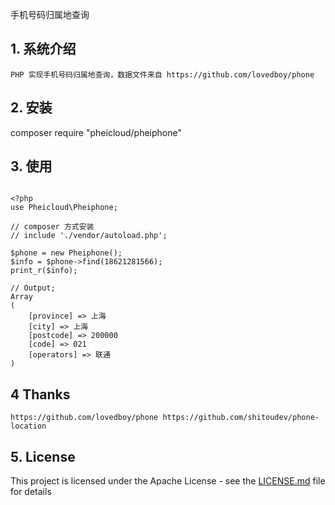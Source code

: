 手机号码归属地查询

## 1. 系统介绍

```
PHP 实现手机号码归属地查询，数据文件来自 https://github.com/lovedboy/phone
```

## 2. 安装

composer require "pheicloud/pheiphone"

## 3. 使用

```

<?php
use Pheicloud\Pheiphone;

// composer 方式安装
// include './vendor/autoload.php';

$phone = new Pheiphone();
$info = $phone->find(18621281566);
print_r($info);

// Output;
Array
(
    [province] => 上海
    [city] => 上海
    [postcode] => 200000
    [code] => 021
    [operators] => 联通
)
```

## 4 Thanks
``
https://github.com/lovedboy/phone
https://github.com/shitoudev/phone-location
``

## 5. License

This project is licensed under the Apache License - see the [LICENSE.md](LICENSE.md) file for details
